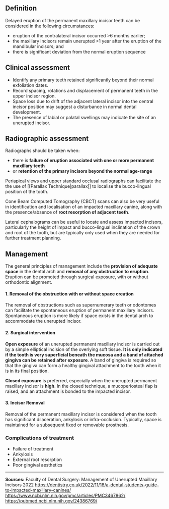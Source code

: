 ## Definition
Delayed eruption of the permanent maxillary incisor teeth can be considered in the following circumstances:
* eruption of the contralateral incisor occurred >6 months earlier;
* the maxillary incisors remain unerupted >1 year after the eruption of the mandibular incisors; and 
* there is significant deviation from the normal eruption sequence

## Clinical assessment
* Identify any primary teeth retained significantly beyond their normal exfoliation dates.
* Record spacing, rotations and displacement of permanent teeth in the upper incisor region.
* Space loss due to drift of the adjacent lateral incisor into the central incisor position may suggest a disturbance in normal dental development.
* The presence of labial or palatal swellings may indicate the site of an unerupted incisor.

## Radiographic assessment
Radiographs should be taken when:
* there is **failure of eruption associated with one or more permanent maxillary teeth**
* or **retention of the primary incisors beyond the normal age-range**

Periapical views and upper standard occlusal radiographs can facilitate the the use of [[Parallax Technique|parallax]] to localise the bucco-lingual position of the tooth.

Cone Beam Computed Tomography (CBCT) scans can also be very useful in identification and localisation of an impacted maxillary canine, along with the presence/absence of **root resorption of adjacent teeth**.

Lateral cephalograms can be useful to locate and assess impacted incisors, particularly the height of impact and bucco-lingual inclination of the crown and root of the tooth, but are typically only used when they are needed for further treatment planning.

## Management
The general principles of management include the **provision of adequate space** in the dental arch and **removal of any obstruction to eruption**. Eruption can be promoted through surgical exposure, with or without orthodontic alignment.

#### 1. Removal of the obstruction with or without space creation
The removal of obstructions such as supernumerary teeth or odontomes can facilitate the spontaneous eruption of permanent maxillary incisors. Spontaneous eruption is more likely if space exists in the dental arch to accommodate the unerupted incisor.

#### 2. Surgical intervention
**Open exposure** of an unerupted permanent maxillary incisor is carried out by a simple elliptical incision of the overlying soft tissue. **It is only indicated if the tooth is very superficial beneath the mucosa and a band of attached gingiva can be retained after exposure**. A band of gingiva is required so that the gingiva can form a healthy gingival attachment to the tooth when it is in its final position.

**Closed exposure** is preferred, especially when the unerupted permanent maxillary incisor is **high**. In the closed technique, a mucoperiosteal flap is raised, and an attachment is bonded to the impacted incisor.

#### 3. Incisor Removal
Removal of the permanent maxillary incisor is considered when the tooth has significant dilaceration, ankylosis or infra-occlusion. Typically, space is maintained for a subsequent fixed or removable prosthesis.

### Complications of treatment
* Failure of treatment
* Ankylosis
* External root resorption
* Poor gingival aesthetics

---

**Sources:**
Faculty of Dental Surgery: Management of Unerupted Maxillary Incisors 2022
https://dentistry.co.uk/2022/11/18/a-dental-students-guide-to-impacted-maxillary-canines/
https://www.ncbi.nlm.nih.gov/pmc/articles/PMC3467862/
https://pubmed.ncbi.nlm.nih.gov/24386769/

